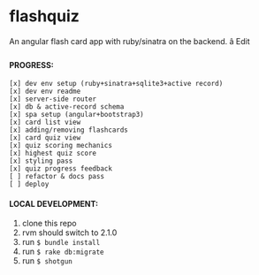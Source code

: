flashquiz
=========

An angular flash card app with ruby/sinatra on the backend. â Edit


#### PROGRESS:

```
[x] dev env setup (ruby+sinatra+sqlite3+active record)
[x] dev env readme
[x] server-side router
[x] db & active-record schema 
[x] spa setup (angular+bootstrap3)
[x] card list view
[x] adding/removing flashcards
[x] card quiz view
[x] quiz scoring mechanics
[x] highest quiz score
[x] styling pass
[x] quiz progress feedback
[ ] refactor & docs pass
[ ] deploy
```

#### LOCAL DEVELOPMENT:

1. clone this repo
2. rvm should switch to 2.1.0
3. run `$ bundle install`
3. run `$ rake db:migrate`
4. run `$ shotgun`
